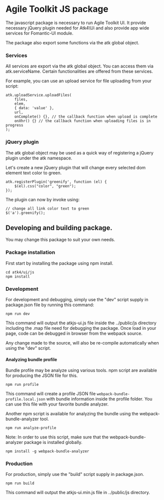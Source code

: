 # Agile Toolkit JS package

The javascript package is necessary to run Agile Toolkit UI. It provide necessary
jQuery plugin needed for Atk4\Ui and also provide app wide services for Fomantic-UI module.

The package also export some functions via the atk global object.

### Services

All services are export via the atk global object. You can access them via atk.serviceName.
Certain functionalities are offered from these services.

For example, you can use an upload service for file uploading from your script:

```
atk.uploadService.uploadFiles(
    files,
    elem,
    { data: 'value' },
    url,
    onComplete() {}, // the callback function when upload is complete
    onXhr() {} // the callback function when uploading files is in progress
);
```

### jQuery plugin

The atk global object may be used as a quick way of registering a jQuery plugin under the atk namespace.

Let's create a new jQuery plugin that will change every selected dom element text color to green.

```
atk.registerPlugin('greenify', function (el) {
    $(el).css("color", "green");
});
```

The plugin can now by invoke using:

```
// change all link color text to green
$('a').greenify();
```

## Developing and building package.

You may change this package to suit your own needs.

### Package installation

First start by installing the package using npm install.

```
cd atk4/ui/js
npm install
```

### Development

For development and debugging, simply use the "dev" script supply in package.json file by running this command:

```
npm run dev
```

This command will output the atkjs-ui.js file inside the ../public/js directory including the .map file need for debugging
the package. Once load in your page, code can be debugged in browser from the webpack source.

Any change made to the source, will also be re-compile automatically when using the "dev" script.

#### Analyzing bundle profile

Bundle profile may be analyze using various tools. npm script are available for producing
the JSON file for this.

```
npm run profile
```

This command will create a profile JSON file `webpack-bundle-profile.local.json` with bundle information inside the profile folder. You can use this file with your
favorite bundle analyzer.

Another npm script is available for analyzing the bundle using the webpack-bundle-analyzer tool.

```
npm run analyze-profile
```

Note: In order to use this script, make sure that the webpack-bundle-analyzer package is installed
globally.

```
npm install -g webpack-bundle-analyzer
```

### Production

For production, simply use the "build" script supply in package.json.

```
npm run build
```

This command will output the atkjs-ui.min.js file in ../public/js directory.

